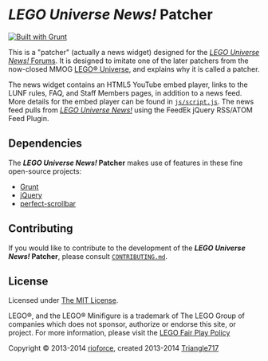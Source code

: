 # _LEGO Universe News!_ Patcher #
[![Built with Grunt](https://cdn.gruntjs.com/builtwith.png)](http://gruntjs.com/)

This is a "patcher" (actually a news widget) designed for the [_LEGO Universe News!_ Forums](http://legouniversenews.forummotion.com/).
It is designed to imitate one of the later patchers from the now-closed MMOG [LEGO&reg; Universe](http://universe.lego.com/en-us/default.aspx),
and explains why it is called a patcher.

The news widget contains an HTML5 YouTube embed player, links to the LUNF rules, FAQ, and Staff Members pages, in addition to a news feed.
More details for the embed player can be found in [`js/script.js`](js/script.js).
The news feed pulls from [_LEGO Universe News!_](http://legouniversenews.wordpress.com/) using the FeedEk jQuery RSS/ATOM Feed Plugin.

## Dependencies ##
The **_LEGO Universe News!_ Patcher** makes use of features in these fine open-source projects:

* [Grunt](http://gruntjs.com/)
* [jQuery](https://jquery.com/)
* [perfect-scrollbar](https://github.com/noraesae/perfect-scrollbar#readme)

## Contributing ##
If you would like to contribute to the development of the **_LEGO Universe News!_ Patcher**,
please consult [`CONTRIBUTING.md`](CONTRIBUTING.md).

## License ##
Licensed under [The MIT License](http://opensource.org/licenses/MIT).

LEGO&reg;, and the LEGO&reg; Minifigure is a trademark of The LEGO Group of companies which does not sponsor, authorize or endorse this site, or project. For more information, please visit the [LEGO Fair Play Policy](http://aboutus.lego.com/en-us/legal-notice/fair-play/)

Copyright :copyright: 2013-2014 [rioforce](https://github.com/rioforce/), created 2013-2014 [Triangle717](https://github.com/le717/)
